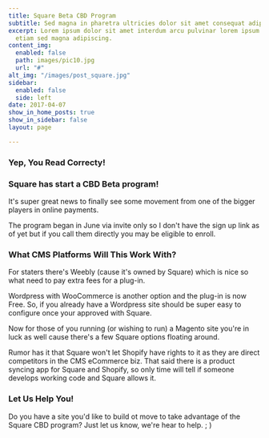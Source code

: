 ```yaml
---
title: Square Beta CBD Program
subtitle: Sed magna in pharetra ultricies dolor sit amet consequat adipiscing lorem.
excerpt: Lorem ipsum dolor sit amet interdum arcu pulvinar lorem ipsum sed feugiat
  etiam sed magna adipiscing.
content_img:
  enabled: false
  path: images/pic10.jpg
  url: "#"
alt_img: "/images/post_square.jpg"
sidebar:
  enabled: false
  side: left
date: 2017-04-07
show_in_home_posts: true
show_in_sidebar: false
layout: page

---
```

### Yep, You Read Correcty! 

### Square has start a CBD Beta program!

It's super great news to finally see some movement from one of the bigger players in online payments.

The program began in June via invite only so I don't have the sign up link as of yet but if you call them directly you may be eligible to enroll.

### What CMS Platforms Will This Work With?

For staters there's Weebly (cause it's owned by Square) which is nice so what need to pay extra fees for a plug-in. 

Wordpress with WooCommerce is another option and the plug-in is now Free. So, if you already have a Wordpress site should be super easy to configure once your approved with Square.

Now for those of you running (or wishing to run) a Magento site you're in luck as well cause there's a few Square options floating around.

Rumor has it that Square won't let Shopify have rights to it as they are direct competitors in the CMS eCommerce biz.  That said there is a product syncing app for Square and Shopify, so only time will tell if someone develops working code and Square allows it.

### Let Us Help You!

Do you have a site you'd like to build ot move to take advantage of the Square CBD program? Just let us know, we're hear to help. ; )